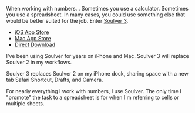 When working with numbers... Sometimes you use a calculator. Sometimes you use a spreadsheet. In many cases, you could use something else that would be better suited for the job. Enter [Soulver 3](https://soulver.app). 

- [iOS App Store](https://apps.apple.com/us/app/soulver-3/id1508732804)
- [Mac App Store](https://apps.apple.com/us/app/soulver-3/id1508732804)
- [Direct Download](https://soulver.app/download)

I've been using Soulver for years on iPhone and Mac. Soulver 3 will replace Soulver 2 in my workflows. 

Soulver 3 replaces Soulver 2 on my iPhone dock, sharing space with a new tab Safari Shortcut, Drafts, and Camera. 

For nearly everything I work with numbers, I use Soulver. The only time I "promote" the task to a spreadsheet is for when I'm referring to cells or multiple sheets. 
